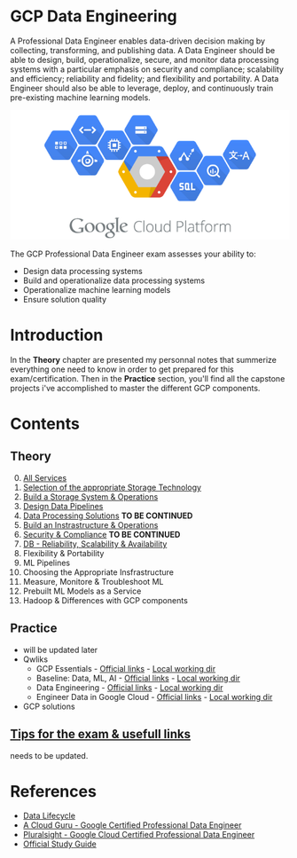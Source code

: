 # GCP Data Engineering
A Professional Data Engineer enables data-driven decision making by collecting, transforming, and publishing data. A Data Engineer should be able to design, build, operationalize, secure, and monitor data processing systems with a particular emphasis on security and compliance; scalability and efficiency; reliability and fidelity; and flexibility and portability. A Data Engineer should also be able to leverage, deploy, and continuously train pre-existing machine learning models.

![Example](Theory/pictures/GCP_logo.png "Example")

The GCP Professional Data Engineer exam assesses your ability to:
- Design data processing systems
- Build and operationalize data processing systems
- Operationalize machine learning models
- Ensure solution quality

# Introduction
In the __Theory__ chapter are presented my personnal notes that summerize everything one need to know in order to get prepared for this exam/certification.
Then in the __Practice__ section, you'll find all the capstone projects i've accomplished to master the different GCP components.

# Contents

## Theory
0. [All Services](Theory/Components.md)
1. [Selection of the appropriate Storage Technology](Theory/Storage.md)
2. [Build a Storage System & Operations](Theory/Build_storage.md)
3. [Design Data Pipelines](Theory/Pipelines.md)
4. [Data Processing Solutions](Theory/Processing.md) __TO BE CONTINUED__
5. [Build an Instrastructure & Operations](Theory/Build_infra.md)
6. [Security & Compliance](Theory/Security_compliance.md) __TO BE CONTINUED__
7. [DB - Reliability, Scalability & Availability](Theory/DB_scale.md)
8. Flexibility & Portability
9. ML Pipelines
10. Choosing the Appropriate Insfrastructure
11. Measure, Monitore & Troubleshoot ML
12. Prebuilt ML Models as a Service
13. Hadoop & Differences with GCP components


## Practice
- will be updated later
- Qwliks
    - GCP Essentials - [Official links](https://google.qwiklabs.com/quests/23) - [Local working dir](Practice/1_Qwicklabs_GCP%20essentials)
    - Baseline: Data, ML, AI - [Official links](https://google.qwiklabs.com/quests/34) - [Local working dir](Practice/2_Qwicklabs_Baseline_Data_ML_AI)
    - Data Engineering - [Official links](https://google.qwiklabs.com/quests/25) - [Local working dir](Practice/3_Qwicklabs_Data_Engineering)
    - Engineer Data in Google Cloud - [Official links](https://run.qwiklabs.com/quests/132) - [Local working dir](Practice/4_Engineer%20Data%20in%20Google%20Cloud)
- GCP solutions

## [Tips for the exam & usefull links](/Tips.md) 
needs to be updated.

# References
- [Data Lifecycle](https://cloud.google.com/solutions/data-lifecycle-cloud-platform)
- [A Cloud Guru - Google Certified Professional Data Engineer](https://anonym.to/?https://acloudguru.com/course/google-certified-professional-data-engineer)
- [Pluralsight - Google Cloud Certified Professional Data Engineer](https://anonym.to/?https://www.pluralsight.com/paths/data-engineering-with-google-cloud)
- [Official Study Guide](https://anonym.to/?https://www.wiley.com/en-us/Official+Google+Cloud+Certified+Professional+Data+Engineer+Study+Guide-p-9781119618430)